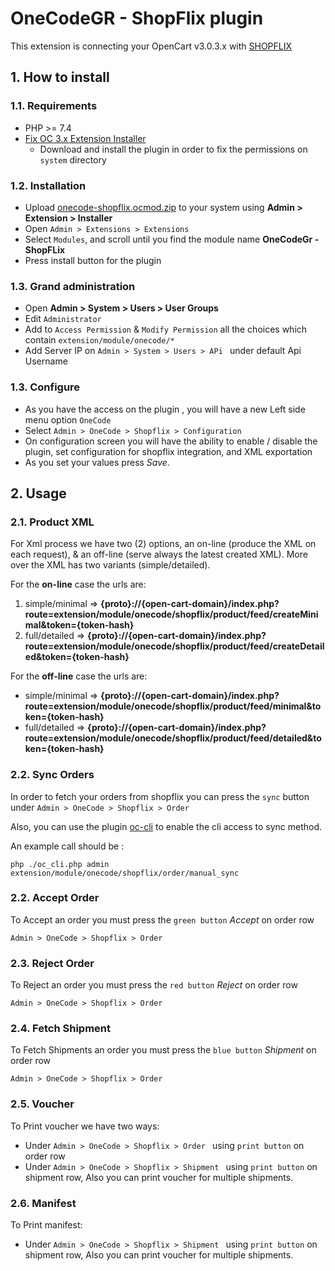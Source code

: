 # OneCodeGR - ShopFlix plugin

This extension is connecting your OpenCart v3.0.3.x with [SHOPFLIX](https://SHOPFLIX.gr)

##  1. How to install

### 1.1. Requirements
* PHP >= 7.4
* [Fix OC 3.x Extension Installer](https://www.opencart.com/index.php?route=marketplace/extension/info&member_token=396ed49ec2c97aab514825fbe62b1b9b&extension_id=33410&filter_category_id=5&filter_license=0&filter_download_id=56&sort=date_added )  
  * Download and install the plugin in order to fix the permissions on `system` directory

### 1.2. Installation
* Upload [onecode-shopflix.ocmod.zip](https://github.com/OnecodeGr/shopflix-connector-opencart/raw/main/onecode-shopflix.ocmod.zip) to your system using **Admin > Extension > Installer**
* Open `Admin > Extensions > Extensions `
* Select `Modules`, and scroll until you find the module name **OneCodeGr - ShopFLix**
* Press install button for the plugin

### 1.3. Grand administration
* Open **Admin > System > Users > User Groups**
* Edit `Administrator`
* Add to `Access Permission` & `Modify Permission` all the choices which contain 
  `extension/module/onecode/*`
* Add Server IP on `Admin > System > Users > APi ` under default Api Username

### 1.3. Configure
* As you have the access on the plugin , you will have a new Left side menu option `OneCode`
* Select `Admin > OneCode > Shopflix > Configuration`
* On configuration screen you will have the ability to enable / disable the plugin, set 
  configuration for shopflix integration, and XML exportation
* As you set your values press *Save*.

##  2. Usage
### 2.1. Product XML
For Xml process we have two (2) options, an on-line (produce the XML on each request), & an 
off-line (serve always the latest created XML).
More over the XML has two variants (simple/detailed).

For the **on-line** case the urls are:
1. simple/minimal => **{proto}://{open-cart-domain}/index.php?
  route=extension/module/onecode/shopflix/product/feed/createMinimal&token={token-hash}**
2. full/detailed => **{proto}://{open-cart-domain}/index.php?
  route=extension/module/onecode/shopflix/product/feed/createDetailed&token={token-hash}**

For the **off-line** case the urls are:
* simple/minimal => **{proto}://{open-cart-domain}/index.php?
  route=extension/module/onecode/shopflix/product/feed/minimal&token={token-hash}**
* full/detailed => **{proto}://{open-cart-domain}/index.php?
  route=extension/module/onecode/shopflix/product/feed/detailed&token={token-hash}**

### 2.2. Sync Orders
In order to fetch your orders from shopflix you can press the `sync` button under 
`Admin > OneCode > Shopflix > Order `

Also, you can use the plugin [oc-cli](https://github.com/iSenseLabs/oc_cli.git) to enable the 
cli access to sync method.

An example call should be : 
```
php ./oc_cli.php admin extension/module/onecode/shopflix/order/manual_sync
```

### 2.2. Accept Order
To Accept an order you must press the `green button` *Accept* on order row

`Admin > OneCode > Shopflix > Order `

### 2.3. Reject Order
To Reject an order you must press the `red button` *Reject* on order row

`Admin > OneCode > Shopflix > Order `

### 2.4. Fetch Shipment
To Fetch Shipments an order you must press the `blue button` *Shipment* on order row

`Admin > OneCode > Shopflix > Order `

### 2.5. Voucher
To Print voucher we have two ways:

* Under `Admin > OneCode > Shopflix > Order ` using `print button`  on order row
* Under `Admin > OneCode > Shopflix > Shipment ` using `print button`  on shipment row, Also you 
  can print voucher for multiple shipments.

### 2.6. Manifest
To Print manifest:

* Under `Admin > OneCode > Shopflix > Shipment ` using `print button`  on shipment row, Also you
  can print voucher for multiple shipments.
